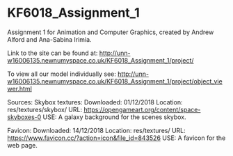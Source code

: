 # KF6018_Assignment_1
Assignment 1 for Animation and Computer Graphics, created by Andrew Alford and Ana-Sabina Irimia.

Link to the site can be found at: 
http://unn-w16006135.newnumyspace.co.uk/KF6018_Assignment_1/project/

To view all our model individually see:
http://unn-w16006135.newnumyspace.co.uk/KF6018_Assignment_1/project/object_viewer.html

Sources:
  Skybox textures:
    Downloaded: 01/12/2018
    Location: res/textures/skybox/
    URL: https://opengameart.org/content/space-skyboxes-0
    USE: A galaxy background for the scenes skybox.

  Favicon:
    Downloaded: 14/12/2018
    Location: res/textures/
    URL: https://www.favicon.cc/?action=icon&file_id=843526
    USE: A favicon for the web page.

